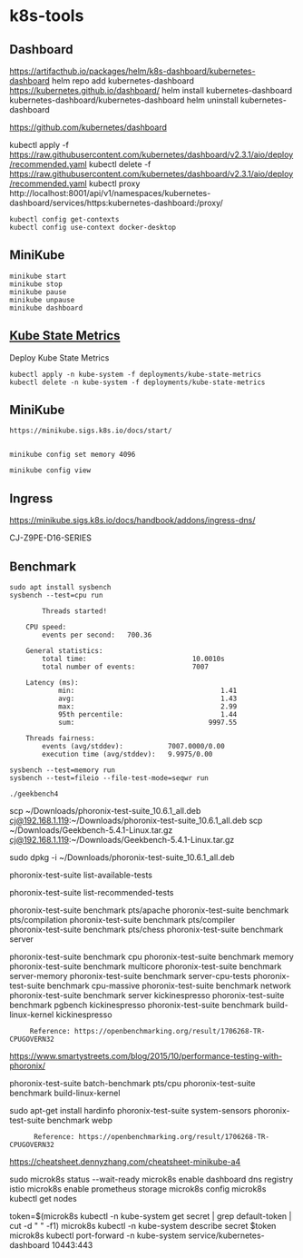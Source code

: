 # k8s-tools

## Dashboard

https://artifacthub.io/packages/helm/k8s-dashboard/kubernetes-dashboard
helm repo add kubernetes-dashboard https://kubernetes.github.io/dashboard/
helm install kubernetes-dashboard kubernetes-dashboard/kubernetes-dashboard
helm uninstall kubernetes-dashboard

https://github.com/kubernetes/dashboard

kubectl apply -f https://raw.githubusercontent.com/kubernetes/dashboard/v2.3.1/aio/deploy/recommended.yaml
kubectl delete -f https://raw.githubusercontent.com/kubernetes/dashboard/v2.3.1/aio/deploy/recommended.yaml
kubectl proxy
http://localhost:8001/api/v1/namespaces/kubernetes-dashboard/services/https:kubernetes-dashboard:/proxy/

    kubectl config get-contexts
    kubectl config use-context docker-desktop

## MiniKube

    minikube start
    minikube stop
    minikube pause
    minikube unpause
    minikube dashboard

## [Kube State Metrics](https://github.com/kubernetes/kube-state-metrics)

Deploy Kube State Metrics

    kubectl apply -n kube-system -f deployments/kube-state-metrics
    kubectl delete -n kube-system -f deployments/kube-state-metrics

## MiniKube

    https://minikube.sigs.k8s.io/docs/start/


    minikube config set memory 4096

    minikube config view

## Ingress

https://minikube.sigs.k8s.io/docs/handbook/addons/ingress-dns/

CJ-Z9PE-D16-SERIES

## Benchmark

    sudo apt install sysbench
    sysbench --test=cpu run

            Threads started!

        CPU speed:
            events per second:   700.36

        General statistics:
            total time:                          10.0010s
            total number of events:              7007

        Latency (ms):
                min:                                    1.41
                avg:                                    1.43
                max:                                    2.99
                95th percentile:                        1.44
                sum:                                 9997.55

        Threads fairness:
            events (avg/stddev):           7007.0000/0.00
            execution time (avg/stddev):   9.9975/0.00

    sysbench --test=memory run
    sysbench --test=fileio --file-test-mode=seqwr run

    ./geekbench4

scp ~/Downloads/phoronix-test-suite_10.6.1_all.deb cj@192.168.1.119:~/Downloads/phoronix-test-suite_10.6.1_all.deb
scp ~/Downloads/Geekbench-5.4.1-Linux.tar.gz cj@192.168.1.119:~/Downloads/Geekbench-5.4.1-Linux.tar.gz

sudo dpkg -i ~/Downloads/phoronix-test-suite_10.6.1_all.deb

phoronix-test-suite list-available-tests

phoronix-test-suite list-recommended-tests

phoronix-test-suite benchmark pts/apache
phoronix-test-suite benchmark pts/compilation
phoronix-test-suite benchmark pts/compiler  
 phoronix-test-suite benchmark pts/chess
phoronix-test-suite benchmark server

phoronix-test-suite benchmark cpu
phoronix-test-suite benchmark memory
phoronix-test-suite benchmark multicore
phoronix-test-suite benchmark server-memory
phoronix-test-suite benchmark server-cpu-tests
phoronix-test-suite benchmark cpu-massive
phoronix-test-suite benchmark network
phoronix-test-suite benchmark server kickinespresso
phoronix-test-suite benchmark pgbench kickinespresso
phoronix-test-suite benchmark build-linux-kernel kickinespresso

         Reference: https://openbenchmarking.org/result/1706268-TR-CPUGOVERN32

https://www.smartystreets.com/blog/2015/10/performance-testing-with-phoronix/

phoronix-test-suite batch-benchmark pts/cpu
phoronix-test-suite benchmark build-linux-kernel

sudo apt-get install hardinfo
phoronix-test-suite system-sensors
phoronix-test-suite benchmark webp

          Reference: https://openbenchmarking.org/result/1706268-TR-CPUGOVERN32

https://cheatsheet.dennyzhang.com/cheatsheet-minikube-a4

sudo microk8s status --wait-ready
microk8s enable dashboard dns registry istio
microk8s enable prometheus storage
microk8s config
microk8s kubectl get nodes

token=$(microk8s kubectl -n kube-system get secret | grep default-token | cut -d " " -f1)
microk8s kubectl -n kube-system describe secret $token
microk8s kubectl port-forward -n kube-system service/kubernetes-dashboard 10443:443
